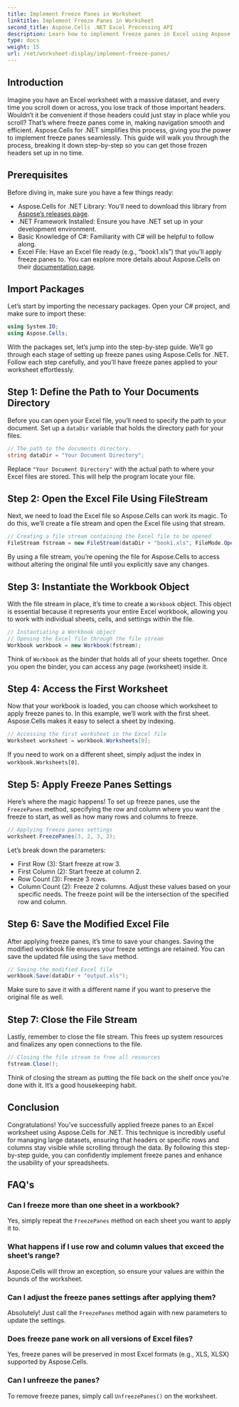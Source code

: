 ```yaml
---
title: Implement Freeze Panes in Worksheet
linktitle: Implement Freeze Panes in Worksheet
second_title: Aspose.Cells .NET Excel Processing API
description: Learn how to implement freeze panes in Excel using Aspose.Cells for .NET with this detailed, step-by-step guide. Enhance your worksheet’s usability efficiently.
type: docs
weight: 15
url: /net/worksheet-display/implement-freeze-panes/
---
```

## Introduction
Imagine you have an Excel worksheet with a massive dataset, and every time you scroll down or across, you lose track of those important headers. Wouldn’t it be convenient if those headers could just stay in place while you scroll? That’s where freeze panes come in, making navigation smooth and efficient. Aspose.Cells for .NET simplifies this process, giving you the power to implement freeze panes seamlessly. This guide will walk you through the process, breaking it down step-by-step so you can get those frozen headers set up in no time.
## Prerequisites
Before diving in, make sure you have a few things ready:
- Aspose.Cells for .NET Library: You’ll need to download this library from [Aspose’s releases page](https://releases.aspose.com/cells/net/).
- .NET Framework Installed: Ensure you have .NET set up in your development environment.
- Basic Knowledge of C#: Familiarity with C# will be helpful to follow along.
- Excel File: Have an Excel file ready (e.g., “book1.xls”) that you’ll apply freeze panes to.
You can explore more details about Aspose.Cells on their [documentation page](https://reference.aspose.com/cells/net/).

## Import Packages
Let’s start by importing the necessary packages. Open your C# project, and make sure to import these:
```csharp
using System.IO;
using Aspose.Cells;
```
With the packages set, let’s jump into the step-by-step guide.
We’ll go through each stage of setting up freeze panes using Aspose.Cells for .NET. Follow each step carefully, and you’ll have freeze panes applied to your worksheet effortlessly.
## Step 1: Define the Path to Your Documents Directory
Before you can open your Excel file, you’ll need to specify the path to your document. Set up a `dataDir` variable that holds the directory path for your files.
```csharp
// The path to the documents directory.
string dataDir = "Your Document Directory";
```
Replace `"Your Document Directory"` with the actual path to where your Excel files are stored. This will help the program locate your file.
## Step 2: Open the Excel File Using FileStream
Next, we need to load the Excel file so Aspose.Cells can work its magic. To do this, we’ll create a file stream and open the Excel file using that stream.
```csharp
// Creating a file stream containing the Excel file to be opened
FileStream fstream = new FileStream(dataDir + "book1.xls", FileMode.Open);
```
By using a file stream, you’re opening the file for Aspose.Cells to access without altering the original file until you explicitly save any changes.
## Step 3: Instantiate the Workbook Object
With the file stream in place, it’s time to create a `Workbook` object. This object is essential because it represents your entire Excel workbook, allowing you to work with individual sheets, cells, and settings within the file.
```csharp
// Instantiating a Workbook object
// Opening the Excel file through the file stream
Workbook workbook = new Workbook(fstream);
```
Think of `Workbook` as the binder that holds all of your sheets together. Once you open the binder, you can access any page (worksheet) inside it.
## Step 4: Access the First Worksheet
Now that your workbook is loaded, you can choose which worksheet to apply freeze panes to. In this example, we’ll work with the first sheet. Aspose.Cells makes it easy to select a sheet by indexing.
```csharp
// Accessing the first worksheet in the Excel file
Worksheet worksheet = workbook.Worksheets[0];
```
If you need to work on a different sheet, simply adjust the index in `workbook.Worksheets[0]`.
## Step 5: Apply Freeze Panes Settings
Here’s where the magic happens! To set up freeze panes, use the `FreezePanes` method, specifying the row and column where you want the freeze to start, as well as how many rows and columns to freeze.
```csharp
// Applying freeze panes settings
worksheet.FreezePanes(3, 2, 3, 2);
```
Let’s break down the parameters:
- First Row (3): Start freeze at row 3.
- First Column (2): Start freeze at column 2.
- Row Count (3): Freeze 3 rows.
- Column Count (2): Freeze 2 columns.
Adjust these values based on your specific needs. The freeze point will be the intersection of the specified row and column.
## Step 6: Save the Modified Excel File
After applying freeze panes, it’s time to save your changes. Saving the modified workbook file ensures your freeze settings are retained. You can save the updated file using the `Save` method.
```csharp
// Saving the modified Excel file
workbook.Save(dataDir + "output.xls");
```
Make sure to save it with a different name if you want to preserve the original file as well.
## Step 7: Close the File Stream
Lastly, remember to close the file stream. This frees up system resources and finalizes any open connections to the file.
```csharp
// Closing the file stream to free all resources
fstream.Close();
```
Think of closing the stream as putting the file back on the shelf once you’re done with it. It’s a good housekeeping habit.

## Conclusion
Congratulations! You’ve successfully applied freeze panes to an Excel worksheet using Aspose.Cells for .NET. This technique is incredibly useful for managing large datasets, ensuring that headers or specific rows and columns stay visible while scrolling through the data. By following this step-by-step guide, you can confidently implement freeze panes and enhance the usability of your spreadsheets.
## FAQ's
### Can I freeze more than one sheet in a workbook?
Yes, simply repeat the `FreezePanes` method on each sheet you want to apply it to.
### What happens if I use row and column values that exceed the sheet’s range?
Aspose.Cells will throw an exception, so ensure your values are within the bounds of the worksheet.
### Can I adjust the freeze panes settings after applying them?
Absolutely! Just call the `FreezePanes` method again with new parameters to update the settings.
### Does freeze pane work on all versions of Excel files?
Yes, freeze panes will be preserved in most Excel formats (e.g., XLS, XLSX) supported by Aspose.Cells.
### Can I unfreeze the panes?
To remove freeze panes, simply call `UnfreezePanes()` on the worksheet.
